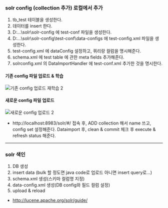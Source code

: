 ### solr config (collection 추가) 로컬에서 추가

1. tb_test 테이블을 생성한다.
2. 데이터를 insert 한다.
3. D:\...\solr\solr-config 에 test-conf 파일을 생성한다. 
4. D:\...\solr\solr-config\test-conf\data-configs 에 test-config.xml 파일을 생성한다.
5. test-config.xml 에 dataConfig 설정하고, 쿼리랑 컬럼을 명시해준다.
6. schema.xml 에 test table 에 관한 meta fields 추가해준다.
7. solrconfig.xml 의 DataImportHandler  에  test-conf.xml  추가한 것을 명시한다.

#### 기존 config 파일 업로드 & 학습
![기존 config 업로드   재학습 2](https://user-images.githubusercontent.com/53853730/65474623-8697fd80-deb7-11e9-9e44-e94774aca86f.jpg)

#### 새로운  config 파일 업로드
![새로운  config  업로드 2](https://user-images.githubusercontent.com/53853730/65474624-8697fd80-deb7-11e9-9e1a-920c2936c90b.jpg)


* http://localhost:8983/solr/#/ 접속 후,
ADD collection  해서 name 쓰고, config set 설정해준다.
Dataimport 후, clean & commit 체크 후 
execute & refresh status 해준다.

---
### solr 색인
1. DB 생성
2. insert data (bulk 할 정도면 java code로 업로드 아니면 insert query로...)
3. schema.xml 생성(스키마 컬럼명 지정)
4. data-config.xml 생성(DB config와 필드 컬럼 설정)
5. upload & reload

* http://lucene.apache.org/solr/guide/
